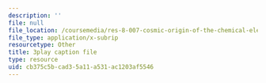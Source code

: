 ```yaml
---
description: ''
file: null
file_location: /coursemedia/res-8-007-cosmic-origin-of-the-chemical-elements-fall-2019/cb375c5bcad35a11a531ac1203af5546_8FtCg_bbdW0.vtt
file_type: application/x-subrip
resourcetype: Other
title: 3play caption file
type: resource
uid: cb375c5b-cad3-5a11-a531-ac1203af5546
---
```

